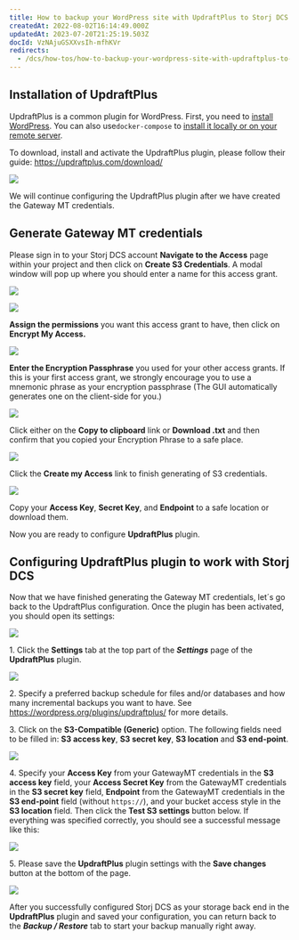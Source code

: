 ```yaml
---
title: How to backup your WordPress site with UpdraftPlus to Storj DCS
createdAt: 2022-08-02T16:14:49.000Z
updatedAt: 2023-07-20T21:25:19.503Z
docId: VzNAjuGSXXvsIh-mfhKVr
redirects:
  - /dcs/how-tos/how-to-backup-your-wordpress-site-with-updraftplus-to-storj-dcs
---
```


## Installation of UpdraftPlus

UpdraftPlus is a common plugin for WordPress. First, you need to [install WordPress](https://wordpress.org/support/article/how-to-install-wordpress/). You can also use`docker-compose` to [install it locally or on your remote server](https://docs.docker.com/samples/wordpress/).

To download, install and activate the UpdraftPlus plugin, please follow their guide: <https://updraftplus.com/download/>

![](https://archbee-image-uploads.s3.amazonaws.com/kv3plx2xmXcUGcVl4Lttj/W1rX6ZdrsYO76Yy5AuhIm_wordpress.png)

We will continue configuring the UpdraftPlus plugin after we have created the Gateway MT credentials.

## Generate Gateway MT credentials

Please sign in to your Storj DCS account **Navigate to the Access** page within your project and then click on **Create S3 Credentials**. A modal window will pop up where you should enter a name for this access grant.

![](https://archbee-image-uploads.s3.amazonaws.com/kv3plx2xmXcUGcVl4Lttj/BC_m93u0hx0LSTkrIlvAi_wordpress2.png)

![](https://archbee-image-uploads.s3.amazonaws.com/kv3plx2xmXcUGcVl4Lttj/zMRmJWe8Yf__15KPTGG8o_wordpress3.png)

**Assign the permissions** you want this access grant to have, then click on **Encrypt My Access.**

![](https://archbee-image-uploads.s3.amazonaws.com/kv3plx2xmXcUGcVl4Lttj/80-mA1KwBVtiknf691R4Z_wordpress4.png)

**Enter the Encryption Passphrase** you used for your other access grants. If this is your first access grant, we strongly encourage you to use a mnemonic phrase as your encryption passphrase (The GUI automatically generates one on the client-side for you.)

![](https://archbee-image-uploads.s3.amazonaws.com/kv3plx2xmXcUGcVl4Lttj/UdKhUUmYf7OOGlCNaVq2Q_wordpress5.png)

Click either on the **Copy to clipboard** link or **Download .txt** and then confirm that you copied your Encryption Phrase to a safe place.

![](https://archbee-image-uploads.s3.amazonaws.com/kv3plx2xmXcUGcVl4Lttj/dy0nyX4BVQZLewP5yj9fJ_wordpress6.png)

Click the **Create my Access** link to finish generating of S3 credentials.

![](https://archbee-image-uploads.s3.amazonaws.com/kv3plx2xmXcUGcVl4Lttj/VQI4G3wAixCknE2lnML4q_wordpress7.png)

Copy your **Access Key**, **Secret Key**, and **Endpoint** to a safe location or download them.

Now you are ready to configure **UpdraftPlus** plugin.

## Configuring UpdraftPlus plugin to work with Storj DCS

Now that we have finished generating the Gateway MT credentials, let´s go back to the UpdraftPlus configuration. Once the plugin has been activated, you should open its settings:

![](https://archbee-image-uploads.s3.amazonaws.com/kv3plx2xmXcUGcVl4Lttj/iSJUjPPdgIb_C5Xo-sozY_wordpress8.png)

1\. Click the **Settings** tab at the top part of the ***Settings*** page of the **UpdraftPlus** plugin.

![](https://archbee-image-uploads.s3.amazonaws.com/kv3plx2xmXcUGcVl4Lttj/VHpeQ4DAhNxi5CIZAQhw0_wordpress9.png)

2\. Specify a preferred backup schedule for files and/or databases and how many incremental backups you want to have. See <https://wordpress.org/plugins/updraftplus/> for more details.

3\. Click on the **S3-Compatible (Generic)** option. The following fields need to be filled in: **S3 access key**, **S3 secret key**, **S3 location** and **S3 end-point**.

![](https://archbee-image-uploads.s3.amazonaws.com/kv3plx2xmXcUGcVl4Lttj/W-rtITn3IuYXGg8cRvscU_wordpress10.png)

4\. Specify your **Access Key** from your GatewayMT credentials in the **S3 access key** field, your **Access Secret Key** from the GatewayMT credentials in the **S3 secret key** field, **Endpoint** from the GatewayMT credentials in the **S3 end-point** field (without `https://`), and your bucket access style in the **S3 location** field. Then click the **Test S3 settings** button below. If everything was specified correctly, you should see a successful message like this:

![](https://archbee-image-uploads.s3.amazonaws.com/kv3plx2xmXcUGcVl4Lttj/kLAqW-KxvOGBG3l96mVe2_wordpress11.png)

5\. Please save the **UpdraftPlus** plugin settings with the **Save changes** button at the bottom of the page.

![](https://archbee-image-uploads.s3.amazonaws.com/kv3plx2xmXcUGcVl4Lttj/ZpdW_kXCk-t9jZugb0sMU_wordpress12.png)

After you successfully configured Storj DCS as your storage back end in the **UpdraftPlus** plugin and saved your configuration, you can return back to the ***Backup / Restore*** tab to start your backup manually right away.

